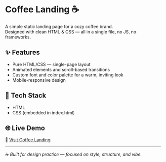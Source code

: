 # Coffee Landing ☕

A simple static landing page for a cozy coffee brand.  
Designed with clean HTML & CSS — all in a single file, no JS, no frameworks.

## ✨ Features

- Pure HTML/CSS — single-page layout
- Animated elements and scroll-based transitions
- Custom font and color palette for a warm, inviting look
- Mobile-responsive design

## 🔧 Tech Stack

- HTML
- CSS (embedded in index.html)

## 🌐 Live Demo

🔗 [Visit Coffee Landing](https://yougnme.github.io/coffee-landing/)

---

☕ *Built for design practice — focused on style, structure, and vibe.*
